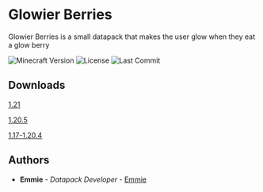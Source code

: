 # Glowier Berries

Glowier Berries is a small datapack that makes the user glow when they eat a glow berry

![Minecraft Version](https://img.shields.io/badge/Minecraft-1.17--1.21-80ba42?style=for-the-badge) ![License](https://img.shields.io/github/license/DBTDerpbox/glowier-berries?style=for-the-badge) ![Last Commit](https://img.shields.io/github/last-commit/dbtderpbox/glowier-berries?style=for-the-badge)

## Downloads

[1.21](https://github.com/DBTDerpbox/Glowier-Berries/releases/tag/V1.2)

[1.20.5](https://github.com/DBTDerpbox/Glowier-Berries/releases/tag/V1.1)

[1.17-1.20.4](https://github.com/DBTDerpbox/Glowier-Berries/releases/tag/V1.0.2)

## Authors

* **Emmie** - *Datapack Developer* - [Emmie](https://github.com/dbtderpbox)
